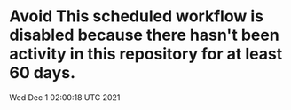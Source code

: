 # Avoid This scheduled workflow is disabled because there hasn't been activity in this repository for at least 60 days.
Wed Dec  1 02:00:18 UTC 2021
